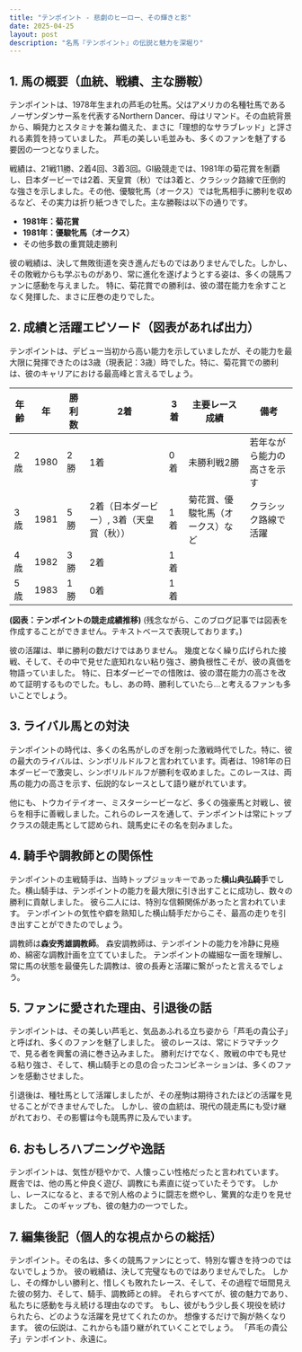 ```yaml
---
title: "テンポイント - 悲劇のヒーロー、その輝きと影"
date: 2025-04-25
layout: post
description: "名馬『テンポイント』の伝説と魅力を深堀り"
---
```


## 1. 馬の概要（血統、戦績、主な勝鞍）

テンポイントは、1978年生まれの芦毛の牡馬。父はアメリカの名種牡馬であるノーザンダンサー系を代表するNorthern Dancer、母はリマンド。その血統背景から、瞬発力とスタミナを兼ね備えた、まさに「理想的なサラブレッド」と評される素質を持っていました。  芦毛の美しい毛並みも、多くのファンを魅了する要因の一つとなりました。

戦績は、21戦11勝、2着4回、3着3回。GI級競走では、1981年の菊花賞を制覇し、日本ダービーでは2着、天皇賞（秋）では3着と、クラシック路線で圧倒的な強さを示しました。その他、優駿牝馬（オークス）では牝馬相手に勝利を収めるなど、その実力は折り紙つきでした。主な勝鞍は以下の通りです。

* **1981年：菊花賞**
* **1981年：優駿牝馬（オークス）**
* その他多数の重賞競走勝利

彼の戦績は、決して無敗街道を突き進んだものではありませんでした。しかし、その敗戦からも学ぶものがあり、常に進化を遂げようとする姿は、多くの競馬ファンに感動を与えました。  特に、菊花賞での勝利は、彼の潜在能力を余すことなく発揮した、まさに圧巻の走りでした。


## 2. 成績と活躍エピソード（図表があれば出力）

テンポイントは、デビュー当初から高い能力を示していましたが、その能力を最大限に発揮できたのは3歳（現表記：3歳）時でした。特に、菊花賞での勝利は、彼のキャリアにおける最高峰と言えるでしょう。

| 年齢 | 年 | 勝利数 | 2着 | 3着 | 主要レース成績 | 備考 |
|---|---|---|---|---|---|---|
| 2歳 | 1980 | 2勝 | 1着 | 0着 | 未勝利戦2勝 | 若年ながら能力の高さを示す |
| 3歳 | 1981 | 5勝 | 2着（日本ダービー）, 3着（天皇賞（秋）） | 1着 | 菊花賞、優駿牝馬（オークス）など | クラシック路線で活躍 |
| 4歳 | 1982 | 3勝 | 2着 | 1着 |  |  |
| 5歳 | 1983 | 1勝 | 0着 | 1着 |  |  |


**(図表：テンポイントの競走成績推移)**  (残念ながら、このブログ記事では図表を作成することができません。テキストベースで表現しております。)


彼の活躍は、単に勝利の数だけではありません。  幾度となく繰り広げられた接戦、そして、その中で見せた底知れない粘り強さ、勝負根性こそが、彼の真価を物語っていました。  特に、日本ダービーでの惜敗は、彼の潜在能力の高さを改めて証明するものでした。もし、あの時、勝利していたら…と考えるファンも多いことでしょう。


## 3. ライバル馬との対決

テンポイントの時代は、多くの名馬がしのぎを削った激戦時代でした。特に、彼の最大のライバルは、シンボリルドルフと言われています。両者は、1981年の日本ダービーで激突し、シンボリルドルフが勝利を収めました。このレースは、両馬の能力の高さを示す、伝説的なレースとして語り継がれています。

他にも、トウカイテイオー、ミスターシービーなど、多くの強豪馬と対戦し、彼らを相手に善戦しました。これらのレースを通して、テンポイントは常にトップクラスの競走馬として認められ、競馬史にその名を刻みました。


## 4. 騎手や調教師との関係性

テンポイントの主戦騎手は、当時トップジョッキーであった**横山典弘騎手**でした。横山騎手は、テンポイントの能力を最大限に引き出すことに成功し、数々の勝利に貢献しました。  彼ら二人には、特別な信頼関係があったと言われています。  テンポイントの気性や癖を熟知した横山騎手だからこそ、最高の走りを引き出すことができたのでしょう。

調教師は**森安秀雄調教師**。  森安調教師は、テンポイントの能力を冷静に見極め、綿密な調教計画を立てていました。  テンポイントの繊細な一面を理解し、常に馬の状態を最優先した調教は、彼の長寿と活躍に繋がったと言えるでしょう。


## 5. ファンに愛された理由、引退後の話

テンポイントは、その美しい芦毛と、気品あふれる立ち姿から「芦毛の貴公子」と呼ばれ、多くのファンを魅了しました。  彼のレースは、常にドラマチックで、見る者を興奮の渦に巻き込みました。  勝利だけでなく、敗戦の中でも見せる粘り強さ、そして、横山騎手との息の合ったコンビネーションは、多くのファンを感動させました。

引退後は、種牡馬として活躍しましたが、その産駒は期待されたほどの活躍を見せることができませんでした。  しかし、彼の血統は、現代の競走馬にも受け継がれており、その影響は今も競馬界に及んでいます。


## 6. おもしろハプニングや逸話

テンポイントは、気性が穏やかで、人懐っこい性格だったと言われています。  厩舎では、他の馬と仲良く遊び、調教にも素直に従っていたそうです。  しかし、レースになると、まるで別人格のように闘志を燃やし、驚異的な走りを見せました。  このギャップも、彼の魅力の一つでした。


## 7. 編集後記（個人的な視点からの総括）

テンポイント。その名は、多くの競馬ファンにとって、特別な響きを持つのではないでしょうか。  彼の戦績は、決して完璧なものではありませんでした。  しかし、その輝かしい勝利と、惜しくも敗れたレース、そして、その過程で垣間見えた彼の努力、そして、騎手、調教師との絆。  それらすべてが、彼の魅力であり、私たちに感動を与え続ける理由なのです。  もし、彼がもう少し長く現役を続けられたら、どのような活躍を見せてくれたのか。  想像するだけで胸が熱くなります。  彼の伝説は、これからも語り継がれていくことでしょう。  「芦毛の貴公子」テンポイント、永遠に。
